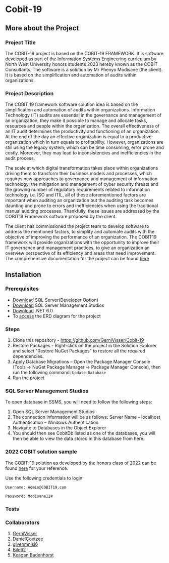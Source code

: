 # Cobit-19

## More about the Project

### Project Title

The COBIT-19 project is based on the COBIT-19 FRAMEWORK. It is software developed as part of the Information Systems Engineering curriculum by North West University honors students 2023 hereby known as the COBIT Consultants. The software is a solution by Mr Phenyo Modisane (the client). It is based on the simplification and automation of audits within organizations. 

### Project Description

The COBIT 19 framework software solution idea is based on the simplification and automation of audits within organizations. Information Technology (IT) audits are essential in the governance and management of an organization, they make it possible to manage and allocate tasks, resources and people within the organization. The overall effectiveness of an IT audit determines the productivity and functioning of an organization. At the end of the day an effective organization is equal to a productive organization which in turn equals to profitability. However, organizations are still using the legacy system; which can be time consuming, error prone and costly. Moreover, they may lead to inconsistencies and inefficiencies in the audit process.  
 
The scale at which digital transformation takes place within organizations driving them to transform their business models and processes, which requires new approaches to governance and management of information technology; the mitigation and management of cyber security threats and the growing number of regulatory requirements related to information technology i.e. ISO and ITIL, all of these aforementioned factors are important when  auditing an organization but the auditing task becomes daunting and prone to errors and inefficiencies when using the traditional manual auditing processes. Thankfully, these issues are addressed by the COBIT19 Framework software proposed by the client.
 
The client has commissioned the project team to develop software to address the mentioned factors, to simplify and automate audits with the objective of improving the performance of an organization. The COBIT19 framework will provide organizations with the opportunity to improve their IT governance and management practices, to give an organization an overview perspective of its efficiency and areas that need improvement.  The comprehensive documentation for the project can be found [here](https://github.com/Bile62/Cobit-19/tree/476c9c1ae97768aa158f2f41d83fc574e3af643d/Documentation)

## Installation

### Prerequisites
*	[Download](https://www.microsoft.com/en-us/sql-server/sql-server-downloads) SQL Server(Developer Option)
*	[Download](https://learn.microsoft.com/en-us/sql/ssms/download-sql-server-management-studio-ssms?view=sql-server-ver16) SQL Server Management Studios 
* [Download](https://dotnet.microsoft.com/en-us/download) .NET 6.0 
* To [access](https://lucid.app/lucidchart/3e0403bd-b21a-4e15-9941-fc89a6feb698/edit?viewport_loc=-486%2C-103%2C2626%2C1245%2Cux54lk_FbWo4&invitationId=inv_feeea902-9a12-442e-b3a9-afd7e395ecde) the  ERD diagram for the project

### Steps

1.	Clone this repository - https://github.com/GerniVisser/Cobit-19
2.	Restore Packages - Right-click on the project in the Solution Explorer and select "Restore NuGet Packages" to restore all the required dependencies.
3.	Apply Database Migrations – Open the Package Manager Console (Tools -> NuGet Package Manager -> Package Manager Console), then run the following command:
   ```Update-Database ```
5.	Run the project

### SQL Server Management Studios

To open database in SSMS, you will need to follow the following steps:
1.	Open SQL Server Management Studios
2.	The connection information will be as follows:
Server Name – localhost
Authentication – Windows Authentication
3.	Navigate to Databases in the Object Explorer
4.	You should then see CobitDb listed as one of the databases, you will then be able to view the data stored in this database from here.

### 2022 COBIT solution sample

The COBIT-19 solution as developed by the honors class of 2022 can be found [here](https://assessmentcenterza.azurewebsites.net/) for your reference.

 Use the following credentials to login:
 
 ```Username: Admin@COBIT19.com ```

 ```Password: Modisane12#```


### Tests


### Collaborators
1. [GerniVisser](https://github.com/GerniVisser)
2. [DanielCoetzee](https://github.com/DeradoZA)
3. [givenmnisi6](https://github.com/givenmnisi6)
4. [Bile62](https://github.com/Bile62)
5. [Keagan Badenhorst](https://github.com/keagan420)

         
